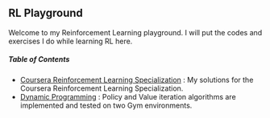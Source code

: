 ## RL Playground
Welcome to my Reinforcement Learning playground. I will put the codes and exercises I do while learning RL here.

##### Table of Contents
- [Coursera Reinforcement Learning Specialization](https://github.com/Arya-Ebrahimi/RL-Playground/tree/main/Coursera-Reinforcement-Learning-Specialization " Coursera Reinforcement Learning Specialization") : My solutions for the Coursera Reinforcement Learning Specialization.
- [Dynamic Programming](https://github.com/Arya-Ebrahimi/RL-Playground/tree/main/Dynamic_Programming " Dynamic Programming") : Policy and Value iteration algorithms are implemented and tested on two Gym environments.

